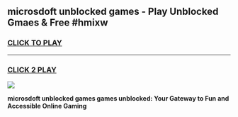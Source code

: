 
## microsdoft unblocked games - Play Unblocked Gmaes & Free #hmixw
<h3>
<a href="https://premium.freeplayer.one?title=microsdoft_unblocked_games&ref=03M">CLICK TO PLAY</a></h3>
<hr>

<h3>
<a href="https://premium.freeplayer.one?title=microsdoft_unblocked_games&ref=03M">CLICK 2 PLAY</a>
  
</h3>

<a href="https://premium.freeplayer.one?title=microsdoft_unblocked_games&ref=03M"><img src="https://clearcache.store/games.png"></a>


**microsdoft unblocked games games unblocked: Your Gateway to Fun and Accessible Online Gaming**
